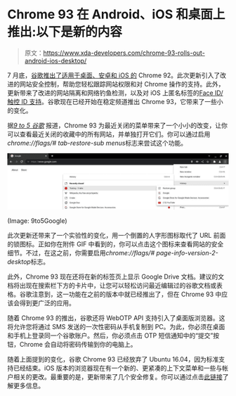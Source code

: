 # Chrome 93 在 Android、iOS 和桌面上推出:以下是新的内容

> 原文：<https://www.xda-developers.com/chrome-93-rolls-out-android-ios-desktop/>

7 月底，[谷歌推出了适用于桌面、安卓和 iOS 的](https://www.xda-developers.com/google-chrome-92-track-permissions-fix-safety-issues/) Chrome 92。此次更新引入了改进的网站安全控制，帮助您轻松跟踪网站权限和对 Chrome 操作的支持。此外，更新带来了改进的网站隔离和网络钓鱼检测，以及对 iOS 上匿名标签的[Face ID/触控 ID 支持](https://www.xda-developers.com/chrome-92-for-ios-face-id-touch-id-lock-incognito-tabs/)。谷歌现在已经开始在稳定频道推出 Chrome 93，它带来了一些小的变化。

据[*9 to 5 谷歌*](https://9to5google.com/2021/08/31/chrome-93-mac-windows-stable/) 报道，Chrome 93 为最近关闭的菜单带来了一个小小的改变，让你可以查看最近关闭的收藏中的所有网站，并单独打开它们。你可以通过启用*chrome://flags/# tab-restore-sub menus*标志来尝试这个功能。

 <picture>![Chrome 93 Recently Closed menu changes](img/07677bb0ecebf028417b0fc1c987e7f5.png)</picture> 

(Image: 9to5Google)

此次更新还带来了一个实验性的变化，用一个倒置的人字形图标取代了 URL 前面的锁图标。正如你在附件 GIF 中看到的，你可以点击这个图标来查看网站的安全细节。不过，在这之前，你需要启用*chrome://flags/# page-info-version-2-desktop*标志。

此外，Chrome 93 现在还将在新的标签页上显示 Google Drive 文档。建议的文档将出现在搜索栏下方的卡片中，让您可以轻松访问最近编辑过的谷歌文档或表格。谷歌注意到，这一功能在之前的版本中就已经推出了，但在 Chrome 93 中应该会得到更广泛的应用。

随着 Chrome 93 的推出，谷歌还将 WebOTP API 支持引入了桌面版浏览器。这将允许您将通过 SMS 发送的一次性密码从手机复制到 PC。为此，你必须在桌面和手机上登录同一个谷歌账户。然后，你必须点击 OTP 短信通知中的“提交”按钮，Chrome 会自动将密码传输到你的电脑上。

随着上面提到的变化，谷歌 Chrome 93 已经放弃了 Ubuntu 16.04，因为标准支持已经结束。iOS 版本的浏览器现在有一个新的、更紧凑的上下文菜单和一些与帐户相关的更改。最重要的是，更新带来了几个安全修复。你可以通过点击[此链接](https://chromereleases.googleblog.com/2021/08/stable-channel-update-for-desktop_31.html)了解更多信息。